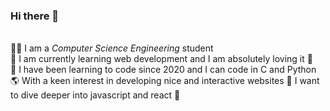 ### Hi there 👋
<br />👩‍🎓 I am a *Computer Science Engineering* student
<br />🌱 I am currently learning web development and I am absolutely loving it 🌸
<br />🐬 I have been learning to code since 2020 and I can code in C and Python
<br />🌎 With a keen interest in developing nice and interactive websites 🦚 I want to dive deeper into javascript and react 🌼

